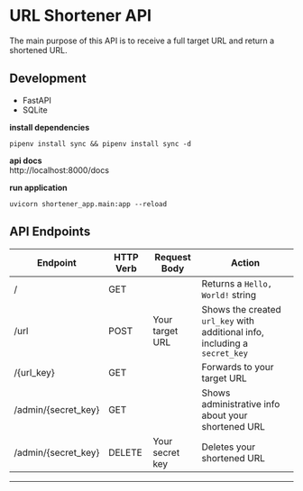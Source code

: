 # URL Shortener API

The main purpose of this API is to receive a full target URL and return a shortened URL.

## Development

- FastAPI
- SQLite

**install dependencies**

```terminal
pipenv install sync && pipenv install sync -d
```

**api docs**  
http://localhost:8000/docs

**run application**

```terminal
uvicorn shortener_app.main:app --reload
```

## API Endpoints

| Endpoint            | HTTP Verb | Request Body    | Action                                                                     |
| ------------------- | --------- | --------------- | -------------------------------------------------------------------------- |
| /                   | GET       |                 | Returns a `Hello, World!` string                                           |
| /url                | POST      | Your target URL | Shows the created `url_key` with additional info, including a `secret_key` |
| /{url_key}          | GET       |                 | Forwards to your target URL                                                |
| /admin/{secret_key} | GET       |                 | Shows administrative info about your shortened URL                         |
| /admin/{secret_key} | DELETE    | Your secret key | Deletes your shortened URL                                                 |

---
